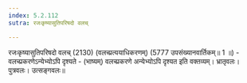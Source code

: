 ```yaml
---
index: 5.2.112
sutra: रजःकृष्यासुतिपरिषदो वलच्

---
```

रजःकृष्यासुतिपरिषदो वलच् (2130) (वलच्प्रत्ययाधिकरणम्) (5777 उपसंख्यानवार्तिकम्॥ 1 ॥) - वलच्प्रकरणेऽन्येभ्योऽपि दृश्यते - (भाष्यम्) वलच्प्रकरणे अन्येभ्योऽपि दृश्यत इति वक्तव्यम्। भ्रातृवलः। पुत्रवलः। उत्सङ्गवलः॥